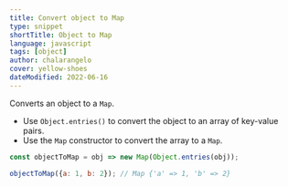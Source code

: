 ```yaml
---
title: Convert object to Map
type: snippet
shortTitle: Object to Map
language: javascript
tags: [object]
author: chalarangelo
cover: yellow-shoes
dateModified: 2022-06-16
---
```


Converts an object to a `Map`.

- Use `Object.entries()` to convert the object to an array of key-value pairs.
- Use the `Map` constructor to convert the array to a `Map`.

```js
const objectToMap = obj => new Map(Object.entries(obj));
```

```js
objectToMap({a: 1, b: 2}); // Map {'a' => 1, 'b' => 2}
```
